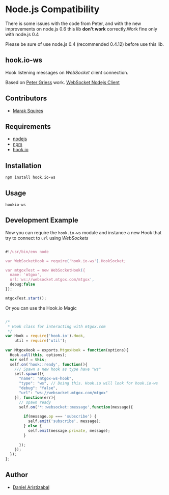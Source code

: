 # Node.js Compatibility
There is some issues with the code from Peter, and with the new improvements on node.js 0.6 this lib __don't work__ correctly.Work fine only with node.js 0.4

Please be sure of use node.js 0.4 (recommended 0.4.12) before use this lib.

## hook.io-ws
Hook listening messages on *WebSocket* client connection.

Based on [Peter Griess](https://github.com/pgriess/node-websocket-client) work. [WebSocket Nodejs Client](https://github.com/pgriess/node-websocket-client)

## Contributors
 - [Marak Squires](http://github.com/marak)

## Requirements
 - [nodejs](http://nodejs.org)
 - [npm](http://npmjs.org)
 - [hook.io](http://hook.io)


## Installation
    npm install hook.io-ws

## Usage
    hookio-ws

## Development Example
Now you can require the `hook.io-ws` module and instance a new Hook that try to connect to `url` using *WebSockets*

```javascript

#!/usr/bin/env node

var WebSocketHook = require('hook.io-ws').HookSocket;

var mtgoxTest = new WebSocketHook({
  name: 'mtgox',
  url:'ws://websocket.mtgox.com/mtgox',
  debug:false
});

mtgoxTest.start();

```

Or you can use the Hook.io Magic

```javascript

/*
 * Hook class for interacting with mtgox.com
 */
var Hook = require('hook.io').Hook,
    util = require('util');
    
var MtgoxHook = exports.MtgoxHook = function(options){
  Hook.call(this, options);
  var self = this;
  self.on('hook::ready', function(){
    /// Spawn a new hook as type have "ws"
    self.spawn([{ 
      "name": "mtgox-ws-hook",
      "type": "ws", // Doing this. Hook.io will look for hook.io-ws 
      "debug": "false",
      "url": "ws://websocket.mtgox.com/mtgox"
    }], function(err){
      // spawn ready
      self.on('*::websocket::message',function(message){
        
        if(message.op === 'subscribe') {
          self.emit('subscribe', message);
        } else {
          self.emit(message.private, message);
        }
        
      });
    });
  });
};
```

## Author
 - [Daniel Aristizabal](http://github.com/cronopio)
